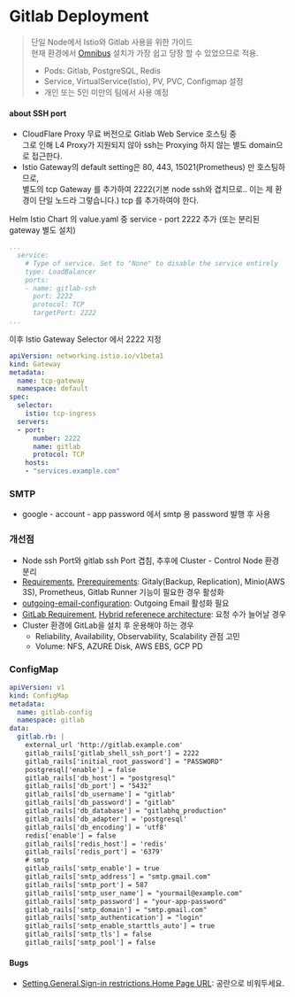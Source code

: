 # Gitlab Deployment
> 단일 Node에서 Istio와 Gitlab 사용을 위한 가이드<br>
> 현재 환경에서 [Omnibus](https://docs.gitlab.com/omnibus/) 설치가 가장 쉽고 당장 할 수 있었으므로 적용. <br>
> - Pods: Gitlab, PostgreSQL, Redis
> - Service, VirtualService(Istio), PV, PVC, Configmap 설정
> - 개인 또는 5인 미만의 팀에서 사용 예정

#### about SSH port
- CloudFlare Proxy 무료 버전으로 Gitlab Web Service 호스팅 중<br>
  그로 인해 L4 Proxy가 지원되지 않아 ssh는 Proxying 하지 않는 별도 domain으로 접근한다.
- Istio Gateway의 default setting은 80, 443, 15021(Prometheus) 만 호스팅하므로,<br>
  별도의 tcp Gateway 를 추가하여 2222(기본 node ssh와 겹치므로.. 이는 제 환경이 단일 노드라 그렇습니다.) tcp 를 추가하여야 한다.

Helm Istio Chart 의 value.yaml 중 service - port 2222 추가 (또는 분리된 gateway 별도 설치)
```yaml
...
  service:
    # Type of service. Set to "None" to disable the service entirely
    type: LoadBalancer
    ports:
    - name: gitlab-ssh
      port: 2222
      protocol: TCP
      targetPort: 2222
...
```

이후 Istio Gateway Selector 에서 2222 지정
```yaml
apiVersion: networking.istio.io/v1beta1
kind: Gateway
metadata:
  name: tcp-gateway
  namespace: default
spec:
  selector:
    istio: tcp-ingress
  servers:
  - port:
      number: 2222
      name: gitlab
      protocol: TCP
    hosts:
    - "services.example.com"
```

### SMTP
- google - account - app password 에서 smtp 용 password 발행 후 사용

### 개선점
- Node ssh Port와 gitlab ssh Port 겹침, 추후에 Cluster - Control Node 환경 분리
- [Requirements](https://docs.gitlab.com/ee/install/requirements.html), [Prerequirements](https://docs.gitlab.com/charts/installation/tools.html): Gitaly(Backup, Replication), Minio(AWS 3S), Prometheus, Gitlab Runner 기능이 필요한 경우 활성화
- [outgoing-email-configuration](https://docs.gitlab.com/charts/installation/command-line-options.html#outgoing-email-configuration): Outgoing Email 활성화 필요
- [GitLab Requirement](https://docs.gitlab.com/ee/install/requirements.html), [Hybrid referenece architecture](https://docs.gitlab.com/charts/installation/index.html#use-the-reference-architectures): 요청 수가 늘어날 경우
- Cluster 환경에 GitLab을 설치 후 운용해야 하는 경우
  - Reliability, Availability, Observability, Scalability 관점 고민
  - Volume: NFS, AZURE Disk, AWS EBS, GCP PD

### ConfigMap
```yaml
apiVersion: v1
kind: ConfigMap
metadata:
  name: gitlab-config
  namespace: gitlab
data:
  gitlab.rb: |
    external_url 'http://gitlab.example.com'
    gitlab_rails['gitlab_shell_ssh_port'] = 2222
    gitlab_rails['initial_root_password'] = "PASSWORD"
    postgresql['enable'] = false
    gitlab_rails['db_host'] = "postgresql"
    gitlab_rails['db_port'] = "5432"
    gitlab_rails['db_username'] = "gitlab"
    gitlab_rails['db_password'] = "gitlab"
    gitlab_rails['db_database'] = "gitlabhq_production"
    gitlab_rails['db_adapter'] = 'postgresql'
    gitlab_rails['db_encoding'] = 'utf8'
    redis['enable'] = false
    gitlab_rails['redis_host'] = 'redis'
    gitlab_rails['redis_port'] = '6379'
    # smtp
    gitlab_rails['smtp_enable'] = true
    gitlab_rails['smtp_address'] = "smtp.gmail.com"
    gitlab_rails['smtp_port'] = 587
    gitlab_rails['smtp_user_name'] = "yourmail@example.com"
    gitlab_rails['smtp_password'] = "your-app-password"
    gitlab_rails['smtp_domain'] = "smtp.gmail.com"
    gitlab_rails['smtp_authentication'] = "login"
    gitlab_rails['smtp_enable_starttls_auto'] = true
    gitlab_rails['smtp_tls'] = false
    gitlab_rails['smtp_pool'] = false
```

#### Bugs
- [Setting.General.Sign-in restrictions.Home Page URL](https://gitlab.com/gitlab-org/gitlab-foss/-/issues/1020): 공란으로 비워두세요.